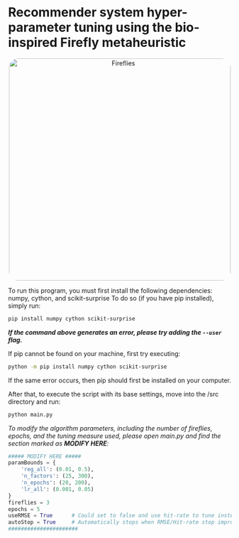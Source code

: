 # Recommender system hyper-parameter tuning using the bio-inspired Firefly metaheuristic

<div style = "text-align: center;">
    <img src = "https://ecobnb.com/blog/app/uploads/sites/3/2016/06/08-all-that-glitters.jpg__1072x0_q85_upscale-870x490.jpg" alt = "Fireflies"  width = "500" style = "border-radius: 20px;"/>
</div>

To run this program, you must first install the following dependencies: numpy, cython, and scikit-surprise
To do so (if you have pip installed), simply run:

```sh
pip install numpy cython scikit-surprise
```
***If the command above generates an error, please try adding the ```--user``` flag.***

If pip cannot be found on your machine, first try executing:
```sh
python -m pip install numpy cython scikit-surprise
```
    
If the same error occurs, then pip should first be installed on your computer.

After that, to execute the script with its base settings, move into the /src directory and run:
```sh
python main.py
```

*To modify the algorithm parameters, including the number of fireflies, epochs, and the tuning measure used, please open main.py and find the section marked as **MODIFY HERE**:*
```py
##### MODIFY HERE #####
paramBounds = {
    'reg_all': (0.01, 0.5),
    'n_factors': (25, 300),
    'n_epochs': (20, 200),
    'lr_all': (0.001, 0.05)
}
fireflies = 3
epochs = 5
useRMSE = True      # Could set to false and use hit-rate to tune instead
autoStop = True     # Automatically stops when RMSE/Hit-rate stop improving
######################
```